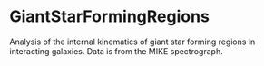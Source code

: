 # GiantStarFormingRegions

Analysis of the internal kinematics of giant star forming regions in interacting galaxies. Data is from the MIKE spectrograph.